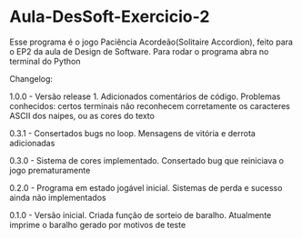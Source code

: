 # Aula-DesSoft-Exercicio-2

Esse programa é o jogo Paciência Acordeão(Solitaire Accordion), feito para o EP2 da aula de Design de Software. Para rodar o programa abra no terminal do Python

Changelog:

1.0.0 - Versão release 1. Adicionados comentários de código. Problemas conhecidos: certos terminais não reconhecem corretamente os caracteres ASCII dos naipes, ou as cores do texto

0.3.1 - Consertados bugs no loop. Mensagens de vitória e derrota adicionadas

0.3.0 - Sistema de cores implementado. Consertado bug que reiniciava o jogo prematuramente

0.2.0 - Programa em estado jogável inicial. Sistemas de perda e sucesso ainda não implementados

0.1.0 - Versão inicial. Criada função de sorteio de baralho. Atualmente imprime o baralho gerado por motivos de teste